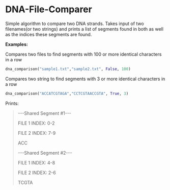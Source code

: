 # DNA-File-Comparer
Simple algorithm to compare two DNA strands. Takes input of two filenames(or two strings) and prints a list of segments found in both as well as the indices these segments are found.
  
__Examples:__  

Compares two files to find segments with 100 or more identical characters in a row 
```python
dna_comparison("sample1.txt","sample2.txt", False, 100)
```


Compares two string to find segments with 3 or more identical characters in a row
```python
dna_comparison("ACCATCGTAGA","CCTCGTAACCGTA", True, 3)
```

Prints:

>---Shared Segment #1---
>
>FILE 1 INDEX: 0-2
>
>FILE 2 INDEX: 7-9
>
>ACC
>
>---Shared Segment #2---
>
>FILE 1 INDEX: 4-8
>
>FILE 2 INDEX: 2-6
>
>TCGTA
